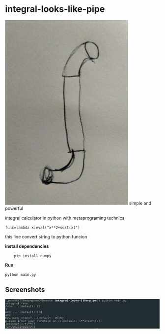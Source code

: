 # integral-looks-like-pipe
<img src="https://github.com/jero98772/integral-looks-like-pipe/blob/main/misc/logo.jpeg"  width="400" height="600">
		simple and powerful



integral calculator in python with metaprograming technics

	func=lambda x:eval("x**2+sqrt(x)")

this line convert string to python funcion

**install dependencies**

		pip install numpy

**Run**

	python main.py


## Screenshots
![1](https://github.com/jero98772/integral-looks-like-pipe/blob/main/misc/1.png)

